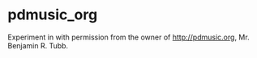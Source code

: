# pdmusic_org
Experiment in with permission from the owner of http://pdmusic.org, Mr. Benjamin R. Tubb.
